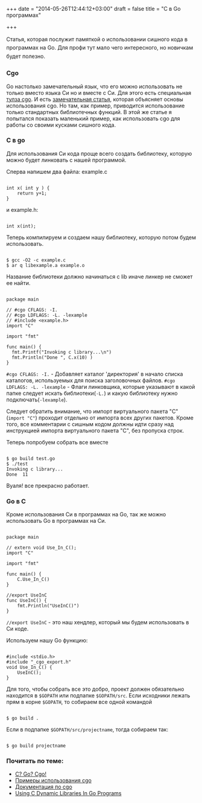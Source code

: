 +++
date = "2014-05-26T12:44:12+03:00"
draft = false
title = "C в Go программах"

+++

<p><span style="line-height: 1.6em;">Статья, которая послужит памяткой о использовании сишного кода в программах на Go. Для профи тут мало чего интересного, но новичкам будет полезно.</span></p>

<h3 id="cgo">Cgo</h3>

<p>Go настолько замечательный язык, что его можно использовать не только вместо языка Си но и вместе с Си. Для этого есть специальная <a href="http://golang.org/cmd/cgo/">тулза cgo</a>. И есть <a href="http://blog.golang.org/c-go-cgo">замечательная статья</a>, которая объясняет основы использования cgo. Но там, как пример, приводится использование только стандартных библиотечных функций. В этой же статье я попытался показать маленький пример, как использовать cgo для работы со своими кусками сишного кода.</p>

<h3 id="c-go_1">C в go</h3>

<p>Для использования Си кода проще всего создать библиотеку, которую можно будет линковать с нашей программой.</p>

<p>Сперва напишем два файла: example.c</p>

<pre>
<code class="c">
int x( int y ) {
    return y+1;
}
</code></pre>

<p>и example.h:</p>

<pre>
<code class="c">
int x(int);
</code></pre>

<p>Теперь компилируем и создаем нашу библиотеку, которую потом будем использовать.</p>

<pre>
<code class="bash">
$ gcc -O2 -c example.c
$ ar q libexample.a example.o
</code></pre>

<p>Название библиотеки должно начинаться с lib иначе линкер не сможет ее найти.</p>

<pre>
<code class="go">
package main

// #cgo CFLAGS: -I.
// #cgo LDFLAGS: -L. -lexample
// #include &lt;example.h&gt;
import &quot;C&quot;

import &quot;fmt&quot;

func main() {
  fmt.Printf(&quot;Invoking c library...\n&quot;)
  fmt.Println(&quot;Done &quot;, C.x(10) )
}
</code></pre>

<p><code>#cgo CFLAGS: -I.</code> - Добавляет каталог &#39;директория&#39; в начало списка каталогов, используемых для поиска заголовочных файлов. <code>#cgo LDFLAGS: -L. -lexample</code> - Флаги линковщика, которые указывают в какой папке следует искать библиотеки(<code>-L.</code>) и какую библиотеку нужно подключать(<code>-lexample</code>).</p>

<p>Следует обратить внимание, что импорт виртуального пакета &quot;С&quot; (<code>import &quot;C&quot;</code>) проходит отдельно от импорта всех других пакетов. Кроме того, все комментарии с сишным кодом должны идти сразу над инструкцией импорта виртуального пакета &quot;С&quot;, без пропуска строк.</p>

<p>Теперь попробуем собрать все вместе</p>

<pre>
<code class="bash">
$ go build test.go
$ ./test
Invoking c library...
Done  11
</code></pre>

<p>Вуаля! все прекрасно работает.</p>

<h3 id="go-c">Go в C</h3>

<p>Кроме использования Си в программах на Go, так же можно использовать Go в программах на Си.</p>

<pre>
<code class="go">
package main

// extern void Use_In_C();
import &quot;C&quot;

import &quot;fmt&quot;

func main() {
    C.Use_In_C()
}

//export UseInC
func UseInC() {
    fmt.Println(&quot;UseInC()&quot;)
}
</code></pre>

<p><code>//export UseInC</code> - это наш хендлер, который мы будем использовать в Си коде.</p>

<p>Используем нашу Go функцию:</p>

<pre>
<code class="c">
#include &lt;stdio.h&gt;
#include &quot;_cgo_export.h&quot;
void Use_In_C() {
    UseInC();
}
</code></pre>

<p>Для того, чтобы собрать все это добро, проект должен обязательно находится в <code>$GOPATH</code> или подпапке <code>$GOPATH/src</code>. Если исходники лежать прям в корне <code>$GOPATH</code>, то собираем все одной командой</p>

<pre>
<code>
$ go build .
</code></pre>

<p>Если в подпапке <code>$GOPATH/src/projectname</code>, тогда собираем так:</p>

<pre>
<code>
$ go build projectname
</code></pre>

<h3 id="_1">Почитать по теме:</h3>

<ul>
	<li><a href="http://blog.golang.org/c-go-cgo">C? Go? Cgo!</a></li>
	<li><a href="https://code.google.com/p/go-wiki/wiki/cgo">Примеры использования cgo</a></li>
	<li><a href="http://golang.org/cmd/cgo/">Документация по cgo</a></li>
	<li><a href="http://www.goinggo.net/2013/08/using-c-dynamic-libraries-in-go-programs.html">Using C Dynamic Libraries In Go Programs</a></li>
</ul>
